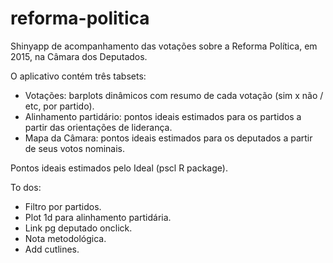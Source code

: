 # reforma-politica

Shinyapp de acompanhamento das votações sobre a Reforma Política, em 2015, na Câmara dos Deputados.

O aplicativo contém três tabsets:
- Votações: barplots dinâmicos com resumo de cada votação (sim x não / etc, por partido).
- Alinhamento partidário: pontos ideais estimados para os partidos a partir das orientações de liderança.
- Mapa da Câmara: pontos ideais estimados para os deputados a partir de seus votos nominais.

Pontos ideais estimados pelo Ideal (pscl R package).

To dos:
- Filtro por partidos.
- Plot 1d para alinhamento partidária.
- Link pg deputado onclick.
- Nota metodológica.
- Add cutlines.
